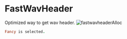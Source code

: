 # FastWavHeader
 Optimized way to get wav header.
![fastwavheaderAlloc](https://github.com/abdullahb53/fastwavheader/assets/29378922/bf1af40d-ca93-4237-b1da-a7bc372d7612)

```ruby
Fancy is selected.
```
